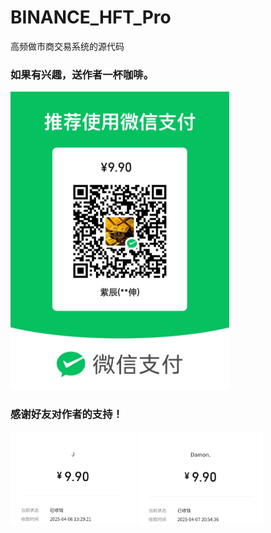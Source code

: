 # BINANCE_HFT_Pro
高频做市商交易系统的源代码

### 如果有兴趣，送作者一杯咖啡。
<img src="./WechatIMG114.jpg" alt="如果有兴趣，送作者一杯咖啡。" width="350">

### 感谢好友对作者的支持！
<img src="./WechatIMG119.jpg" alt="如果有兴趣，送作者一杯咖啡。" width="200">
<img src="./WechatIMG131.jpg" alt="如果有兴趣，送作者一杯咖啡。" width="200">
